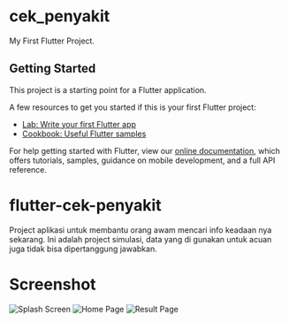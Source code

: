 # cek_penyakit

My First Flutter Project.

## Getting Started

This project is a starting point for a Flutter application.

A few resources to get you started if this is your first Flutter project:

- [Lab: Write your first Flutter app](https://flutter.io/docs/get-started/codelab)
- [Cookbook: Useful Flutter samples](https://flutter.io/docs/cookbook)

For help getting started with Flutter, view our 
[online documentation](https://flutter.dev/docs), which offers tutorials, 
samples, guidance on mobile development, and a full API reference.
# flutter-cek-penyakit

Project aplikasi untuk membantu orang awam mencari info keadaan nya sekarang. Ini adalah project simulasi, data yang di gunakan untuk acuan juga tidak bisa dipertanggung jawabkan.

# Screenshot

![Splash Screen](https://github.com/riskikukuh/flutter-cek-penyakit/blob/master/assets/screenshots/splash_screen.png)
![Home Page](https://github.com/riskikukuh/flutter-cek-penyakit/blob/master/assets/screenshots/home.png)
![Result Page](https://github.com/riskikukuh/flutter-cek-penyakit/blob/master/assets/screenshots/result.png) 
